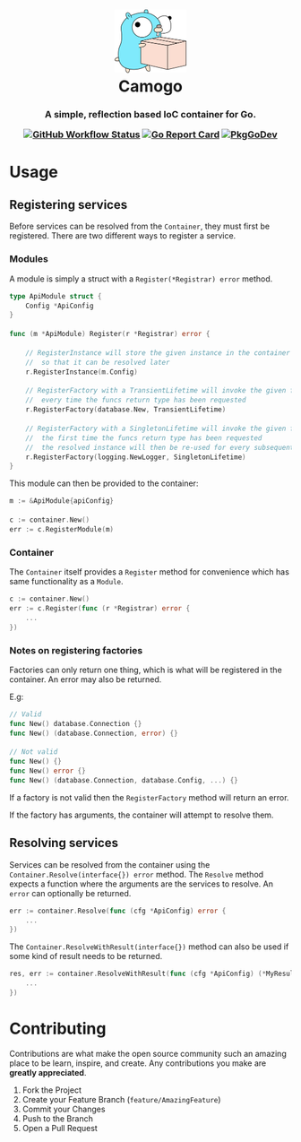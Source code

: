 <h1 align="center">
	<img width="128" alt="Camogo" src="Gopher.png">
  <br />
  Camogo
</h1>

<h3 align="center">
  A simple, reflection based IoC container for Go.

  [![GitHub Workflow Status](https://img.shields.io/github/workflow/status/yukitsune/camogo/CI)](https://github.com/yukitsune/camogo/actions?query=workflow:CI)
  [![Go Report Card](https://goreportcard.com/badge/github.com/yukitsune/camogo)](https://goreportcard.com/report/github.com/yukitsune/camogo)
  [![PkgGoDev](https://pkg.go.dev/badge/mod/github.com/yukitsune/camogo)](https://pkg.go.dev/mod/github.com/yukitsune/camogo)
</h3>

# Usage
## Registering services
Before services can be resolved from the `Container`, they must first be registered.
There are two different ways to register a service.

### Modules
A module is simply a struct with a `Register(*Registrar) error` method.
```go
type ApiModule struct {
	Config *ApiConfig
}

func (m *ApiModule) Register(r *Registrar) error {
	
	// RegisterInstance will store the given instance in the container
	//  so that it can be resolved later
	r.RegisterInstance(m.Config)

	// RegisterFactory with a TransientLifetime will invoke the given func
	//  every time the funcs return type has been requested
	r.RegisterFactory(database.New, TransientLifetime)
	
	// RegisterFactory with a SingletonLifetime will invoke the given func
	//  the first time the funcs return type has been requested
	//  the resolved instance will then be re-used for every subsequent request
	r.RegisterFactory(logging.NewLogger, SingletonLifetime)
}
```

This module can then be provided to the container:
```go
m := &ApiModule{apiConfig}

c := container.New()
err := c.RegisterModule(m)
```

### Container
The `Container` itself provides a `Register` method for convenience which has same functionality as a `Module`.
```go
c := container.New()
err := c.Register(func (r *Registrar) error {
	...
})
```

### Notes on registering factories
Factories can only return one thing, which is what will be registered in the container.
An error may also be returned.

E.g:
```go
// Valid
func New() database.Connection {}
func New() (database.Connection, error) {}

// Not valid
func New() {}
func New() error {}
func New() (database.Connection, database.Config, ...) {}
```

If a factory is not valid then the `RegisterFactory` method will return an error.

If the factory has arguments, the container will attempt to resolve them.

## Resolving services
Services can be resolved from the container using the `Container.Resolve(interface{}) error` method. The `Resolve` method expects a function where the arguments are the services to resolve. An `error` can optionally be returned.
```go
err := container.Resolve(func (cfg *ApiConfig) error {
	...
})
```

The `Container.ResolveWithResult(interface{})` method can also be used if some kind of result needs to be returned.
```go
res, err := container.ResolveWithResult(func (cfg *ApiConfig) (*MyResult, error) {
	...
})
```

# Contributing

Contributions are what make the open source community such an amazing place to be learn, inspire, and create. Any contributions you make are **greatly appreciated**.

1. Fork the Project
2. Create your Feature Branch (`feature/AmazingFeature`)
3. Commit your Changes
4. Push to the Branch
5. Open a Pull Request
